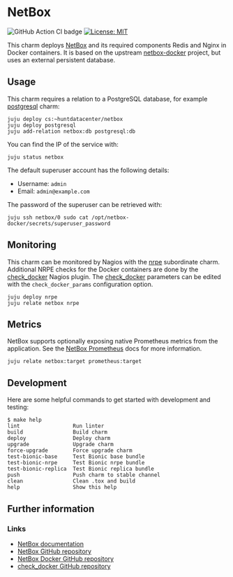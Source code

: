 # NetBox

![GitHub Action CI badge](https://github.com/huntdatacenter/charm-netbox/workflows/ci/badge.svg)
[![License: MIT](https://img.shields.io/badge/License-MIT-yellow.svg)](https://opensource.org/licenses/MIT)

This charm deploys [NetBox][netbox-docs] and its required components Redis and Nginx in Docker containers.
It is based on the upstream [netbox-docker][netbox-docker-github] project, but uses an external persistent database.

## Usage

This charm requires a relation to a PostgreSQL database, for example [postgresql][postgresql-charm] charm:

```
juju deploy cs:~huntdatacenter/netbox
juju deploy postgresql
juju add-relation netbox:db postgresql:db
```

You can find the IP of the service with:

```
juju status netbox
```

The default superuser account has the following details:

- Username: `admin`
- Email: `admin@example.com`

The password of the superuser can be retrieved with:

```
juju ssh netbox/0 sudo cat /opt/netbox-docker/secrets/superuser_password
```

## Monitoring

This charm can be monitored by Nagios with the [nrpe][nrpe-charm] subordinate charm.
Additional NRPE checks for the Docker containers are done by the [check_docker][check-docker-github] Nagios plugin.
The [check_docker][check-docker-github] parameters can be edited with the `check_docker_params` configuration option.

```
juju deploy nrpe
juju relate netbox nrpe
```

## Metrics

NetBox supports optionally exposing native Prometheus metrics from the application.
See the [NetBox Prometheus][netbox-prometheus] docs for more information.

```
juju relate netbox:target prometheus:target
```

## Development

Here are some helpful commands to get started with development and testing:

```
$ make help
lint                 Run linter
build                Build charm
deploy               Deploy charm
upgrade              Upgrade charm
force-upgrade        Force upgrade charm
test-bionic-base     Test Bionic base bundle
test-bionic-nrpe     Test Bionic nrpe bundle
test-bionic-replica  Test Bionic replica bundle
push                 Push charm to stable channel
clean                Clean .tox and build
help                 Show this help
```

## Further information

### Links

- [NetBox documentation][netbox-docs]
- [NetBox GitHub repository][netbox-github]
- [NetBox Docker GitHub repository][netbox-docker-github]
- [check_docker GitHub repository][netbox-docker-github]

[netbox-docs]: https://netbox.readthedocs.io/en/stable/
[netbox-prometheus]: https://netbox.readthedocs.io/en/stable/additional-features/prometheus-metrics/
[netbox-github]: https://github.com/netbox-community/netbox
[netbox-docker-github]: https://github.com/netbox-community/netbox-docker
[postgresql-charm]: https://jaas.ai/postgresql
[nrpe-charm]: https://jaas.ai/nrpe
[check-docker-github]: https://github.com/timdaman/check_docker
